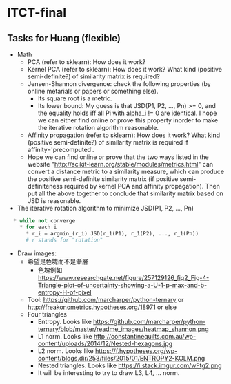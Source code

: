 # ITCT-final
## Tasks for Huang (flexible)
* Math
  * PCA (refer to sklearn): How does it work?
  * Kernel PCA (refer to sklearn): How does it work?	What kind (positive semi-definite?) of similarity matrix is required?
  * Jensen-Shannon divergence: check the following properties (by online metarials or papers or something else).
    * Its square root is a metric.
    * Its lower bound: My guess is that JSD(P1, P2, ..., Pn) >= 0, and the equality holds iff all Pi with alpha_i != 0 are identical. I hope we can either find online or prove this property inorder to make the iterative rotation algorithm reasonable.
  * Affinity propagation (refer to sklearn): How does it work? What kind (positive semi-definite?) of similarity matrix is required if affinity='precomputed'.
  * Hope we can find online or prove that the two ways listed in the website "http://scikit-learn.org/stable/modules/metrics.html" can convert a distance metric to a similarity measure, which can produce the positive semi-definite similarity matrix (if positive semi-definiteness required by kernel PCA and affinity propagation). Then put all the above together to conclude that similarity matrix based on JSD is reasonable.
* The iterative rotation algorithm to minimize JSD(P1, P2, ..., Pn)
``` python
  * while not converge
    * for each i
      * r_i = argmin_(r_i) JSD(r_1(P1), r_1(P2), ..., r_1(Pn))
      # r stands for "rotation"
```
* Draw images:
  * 希望是色塊而不是漸層
    * 色塊例如 https://www.researchgate.net/figure/257129126_fig2_Fig-4-Triangle-plot-of-uncertainty-showing-a-U-1-p-max-and-b-entropy-H-of-pixel
  * Tool: https://github.com/marcharper/python-ternary or http://freakonometrics.hypotheses.org/18971 or else
  * Four triangles
    * Entropy. Looks like https://github.com/marcharper/python-ternary/blob/master/readme_images/heatmap_shannon.png
    * L1 norm. Looks like http://constantinequilts.com.au/wp-content/uploads/2014/12/Nested-hexagons.jpg
    * L2 norm. Looks like https://f.hypotheses.org/wp-content/blogs.dir/253/files/2015/01/ENTROPY2-KOLM.png
    * Nested triangles. Looks like https://i.stack.imgur.com/wFtg2.png
    * It will be interesting to try to draw L3, L4, ... norm.

